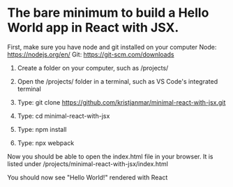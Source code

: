 # The bare minimum to build a Hello World app in React with JSX.

First, make sure you have node and git installed on your computer
Node: https://nodejs.org/en/
Git: https://git-scm.com/downloads

1. Create a folder on your computer, such as /projects/

2. Open the /projects/ folder in a terminal, such as VS Code's integrated terminal

3. Type: git clone https://github.com/kristjanmar/minimal-react-with-jsx.git

4. Type: cd minimal-react-with-jsx

5. Type: npm install

6. Type: npx webpack

Now you should be able to open the index.html file in your browser. It is listed under /projects/minimal-react-with-jsx/index.html

You should now see "Hello World!" rendered with React
